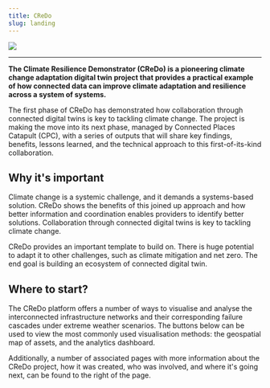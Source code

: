 ```yaml
---
title: CReDo
slug: landing
---
```


<img src="/images/credo-logo.svg" style="max-width:200px; max-height:100px" />

---

**The Climate Resilience Demonstrator (CReDo) is a pioneering climate change adaptation digital twin project that provides a practical example of how connected data can improve climate adaptation and resilience across a system of systems.**

The first phase of CReDo has demonstrated how collaboration through connected digital twins is key to tackling climate change. The project is making the move into its next phase, managed by Connected Places Catapult (CPC), with a series of outputs that will share key findings, benefits, lessons learned, and the technical approach to this first-of-its-kind collaboration.

## Why it's important

Climate change is a systemic challenge, and it demands a systems-based solution. CReDo shows the benefits of this joined up approach and how better information and coordination enables providers to identify better solutions. Collaboration through connected digital twins is key to tackling climate change.

CReDo provides an important template to build on. There is huge potential to adapt it to other challenges, such as climate mitigation and net zero. The end goal is building an ecosystem of connected digital twin.

## Where to start?

The CReDo platform offers a number of ways to visualise and analyse the interconnected infrastructure networks and their corresponding failure cascades under extreme weather scenarios. The buttons below can be used to view the most commonly used visualisation methods: the geospatial map of assets, and the analytics dashboard.

Additionally, a number of associated pages with more information about the CReDo project, how it was created, who was involved, and where it's going next, can be found to the right of the page.
